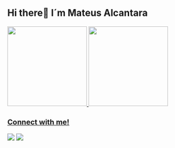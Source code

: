 ## Hi there👋 I´m Mateus Alcantara

<div>
  <a href="https://github.com/mateusAlcantara-dv" />
  <img height="180em" src="https://github-readme-stats.vercel.app/api?username=mateusAlcantara-dv&show_icons=true&theme=dark&include_all_commits=true&count_private=true" />
  <img height="180em" src="https://github-readme-stats.vercel.app/api/top-langs/?username=mateusAlcantara-dv&layout=compact&langs_count=7&theme=dark" />
</div>

### Connect with me!
<div>
  <a href = "mailto:mateus.dv.alcantara@gmail.com"><img src="https://img.shields.io/badge/-Gmail-%23333?style=for-the-badge&logo=gmail&logoColor=white" target="_blank"></a>
  <a href="https://www.linkedin.com/in/mateus-alcantara-dv/" target="_blank"><img src="https://img.shields.io/badge/-LinkedIn-%230077B5?style=for-the-badge&logo=linkedin&logoColor=white" target="_blank"></a>  
</div>
